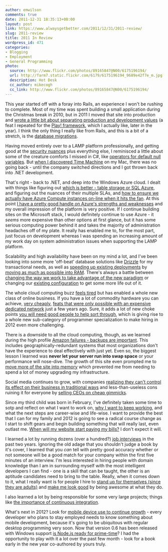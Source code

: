 ```yaml
---
author: emwilson
comments: true
date: 2011-12-31 18:35:13+00:00
layout: post
link: https://www.alwaysgetbetter.com/2011/12/31/2011-review/
slug: 2011-review
title: 2011 In Review
wordpress_id: 471
categories:
- Blogging
- Employment
- General Programming
photo:
  source: http://www.flickr.com/photos/89165847@N00/6175196194/
  url: http://farm7.static.flickr.com/6179/6175196194_9689e42f7e_m.jpg
  description: Hot Desk
  cc_author: mikecogh
  cc_link: http://www.flickr.com/photos/89165847@N00/6175196194/
---
```


This year started off with a foray into Rails, an experience I won't be rushing to complete. Most of my time was spent building a small application during the Christmas break in 2010, but in 2011 I moved that site into production and [wrote a little bit about separating production and development values](/blog/2011/03/03/displaying-productiononly-markup-rails/) (a feat I repeated for the [Play! framework](/blog/2011/05/09/accessing-configuration-parameters-play-frameworks-template-engine/), which I actually like, later in the year). I think the only thing I really like from Rails, and this is a bit of a stretch, is the [database migrations](/blog/2011/04/20/database-migrations/).

Having moved entirely over to a LAMP platform professionally, and getting good at the [security nuances](/blog/2011/04/26/protect-ssh-server-rsa-keys/) plus everything else, I reminisced a little about some of the creature comforts I missed in C#, like [operators for default null variables](/blog/2011/03/04/defaulting-null-variables/). But [when I discovered Time Machine](/blog/2011/04/15/backup-time/) on my Mac, there was no going back - until the company switched directions and I got thrown back into .NET development.

That's right - back to .NET, and deep into the Windows Azure cloud. I dealt with things like figuring out [which is better - table storage or SQL Azure](/blog/2011/04/24/azure-table-storage-azure-sql/), and figuring out the nuances of their multiple SLAs, and [how to ensure we actually have Azure Compute instances on-line when it hits the fan](/blog/2011/04/25/ensure-sla-multiple-web-role-instances-windows-azure/). At this point [I have a pretty good handle on Azure's strengths and weaknesses](/blog/2011/08/02/windows-azure-thoughts-months/) and my overall impression of the platform is very positive. If I continue building sites on the Microsoft stack, I would definitely continue to use Azure - it _seems_ more expensive than other options at first glance, but it has some serious computing power behind it and takes the majority of administration headaches off of my plate. It really has enabled me to, for the most part, just focus on development whereas I was spending an increasing amount of my work day on system administration issues when supporting the LAMP platform.

Scalability and high availability have been on my mind a lot, and I've been looking into some more 'off-beat' database solutions like [Drizzle](/blog/2011/03/24/drizzle-mysql-cloud/) for my transactional needs, as well as [speeding up existing deployments](/blog/2011/04/10/memcache-mysqls-hero/) by [moving as much as possible into RAM](/blog/2011/04/09/memcached-session-handler/). There's always a battle between [changing the way we work to take advantage of the new paradigm](/blog/2011/04/11/play-framework-saves-world/) or changing our [existing configuration](/blog/2011/04/12/performance-tuning-apache/) to get some more life out of it.

The whole cloud computing buzz [feels tired](/blog/2011/04/05/cloud-computing-magical/) but has enabled a whole new class of online business. If you have a lot of commodity hardware you can achieve, [very cheaply](/blog/2011/04/21/accelerate-site-content-delivery-network/), [feats that were only possible with an expensive dedicated network](/blog/2011/04/16/small-site-big-footprint/) just a few years ago. Sure, it adds a lot of new choke points [you will need good people to help sort through](/blog/2011/04/19/tracking-website-speed-problems/), which is giving rise to a whole new sub-category of programmer specialization to make hiring in 2012 even more challenging.

There is a downside to all the cloud computing, though, as we learned during the high profile [Amazon failures - backups are important](/blog/2011/04/23/surviving-cloud-failures/). This includes geographically-redundant systems that most organizations don't have the experience to deal effectively with just yet. Even so, the biggest lesson I learned was **never let your server run into swap space** or your performance will nose-dive. The growth of this site even prompted me to [move more of the site into memory](/blog/2011/12/20/fastcgi-nginx-performance-vm/) which prevented me from needing to spend a lot of money upgrading my infrastructure.

Social media continues to grow, with companies [realizing they can't control its effect on their business in traditional ways](/blog/2011/04/08/command-control-social-media/) and less-than-useless cons ruining it for everyone by [selling CEOs on cheap gimmicks](/blog/2011/04/07/hire-social-media-expert/).

Since my third child was born in February, I've definitely taken some time to sotp and reflect on what I want to work on, [why I want to keep working](/blog/2011/04/06/overwork-creative-work-ethic/), and what the next steps are career-wise and life-wise. I want to provide the best that I can for my family and 2012 is going to see a radical course change as I start to shift gears and begin building something that will really last, even outlast me. [When will my website start paying my bills?](/blog/2011/04/14/blog-living/) I don't expect it will.

I learned a lot by running dozens (over a hundred?) [job interviews](/blog/2011/04/13/interview-process/) in the past two years. Ignoring the old adage that you shouldn't judge a book by it's cover, I learned that you _can_ tell with pretty good accuracy whether or not someone will be a good match for your company within the first five minutes of an interview. I'm less interested in hiring people with domain knowledge than I am in surrounding myself with the most intelligent developers I can find - one is a skill that can be taught, the other is an aptitude candidates need to bring to the table. Really, when it comes down to it, what I really want is for people I hire to [stand up for themselves (since they are adults)](/blog/2011/04/27/letter-word/) and [make me look good](/blog/2011/04/17/win-work/) by being awesome at what they do.

I also learned a lot by being responsible for some very large projects; things like [the importance of continuous integration](/blog/2011/04/22/rely-continuous-integration/).

What's next in 2012? Look for [mobile device use to continue growth](/blog/2011/04/28/pintsized-mobile-devices/) - every developer who plans to stay employed needs to know something about mobile development, because it's going to be ubiquitous with regular desktop programming very soon. Now that version 0.6 has been released with Windows support [is Node.js ready for prime-time](/blog/2011/11/07/nodejs-06-released/)? I had the opportunity to play with it a lot over the past few month - look for a book early in the new year co-authored by yours truly.
